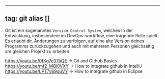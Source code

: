 
---
tag: git
alias []
---

Git ist ein sogenanntes `Version Control System`, welches in der Entwicklung, insbesondere im DevOps-workflow, eine tragende Rolle spielt. Es erlaubt dir, Änderungen zu verfolgen, auf eine alte Version deines Programms zurückzugehen und auch mit mehreren Personen gleichzeitig am gleichen Projekt zu arbeiten.

https://youtu.be/0fKg7e37bQE -> Git and Github Basics
https://youtu.be/mf2-MOl0VXY -> How to integrate github in IntelliJ
https://youtu.be/LPT7v69guVY -> How to integrate github in Eclipse
